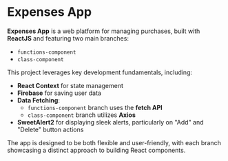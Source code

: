 # Expenses App

**Expenses App** is a web platform for managing purchases, built with **ReactJS** and featuring two main branches:
- `functions-component`
- `class-component`

This project leverages key development fundamentals, including:

- **React Context** for state management
- **Firebase** for saving user data
- **Data Fetching**:
  - `functions-component` branch uses the **fetch API**
  - `class-component` branch utilizes **Axios**
- **SweetAlert2** for displaying sleek alerts, particularly on "Add" and "Delete" button actions

The app is designed to be both flexible and user-friendly, with each branch showcasing a distinct approach to building React components.
